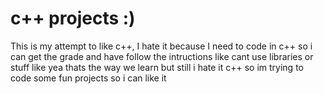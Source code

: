 # c++ projects :)

This is my attempt to like c++, I hate it because I need to code in c++ so i can get the grade and have follow the intructions like cant use libraries or stuff like yea thats the way we learn but still i hate it c++ so im trying to code some fun projects so i can like it 
